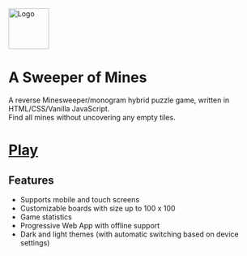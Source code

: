 <img src="https://kubikill.github.io/a-sweeper-of-mines/logo.aeced9ff.svg" alt="Logo" height="80"/>

# A Sweeper of Mines
A reverse Minesweeper/monogram hybrid puzzle game, written in HTML/CSS/Vanilla JavaScript.  
Find all mines without uncovering any empty tiles.

# [Play](https://kubikill.github.io/a-sweeper-of-mines/)

## Features

* Supports mobile and touch screens
* Customizable boards with size up to 100 x 100
* Game statistics
* Progressive Web App with offline support
* Dark and light themes (with automatic switching based on device settings)
